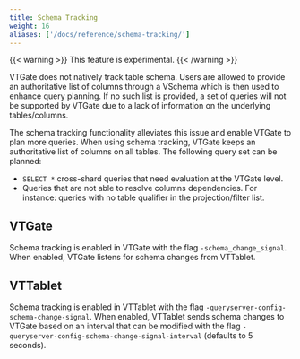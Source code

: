```yaml
---
title: Schema Tracking
weight: 16
aliases: ['/docs/reference/schema-tracking/']
---
```


{{< warning >}}
This feature is experimental.
{{< /warning >}}

VTGate does not natively track table schema. Users are allowed to provide an authoritative list of columns through a VSchema which is then used to enhance query planning. If no such list is provided, a set of queries will not be supported by VTGate due to a lack of information on the underlying tables/columns.

The schema tracking functionality alleviates this issue and enable VTGate to plan more queries. When using schema tracking, VTGate keeps an authoritative list of columns on all tables. The following query set can be planned:

* `SELECT *` cross-shard queries that need evaluation at the VTGate level.
* Queries that are not able to resolve columns dependencies. For instance: queries with no table qualifier in the projection/filter list.

## VTGate

Schema tracking is enabled in VTGate with the flag `-schema_change_signal`. When enabled, VTGate listens for schema changes from VTTablet.

## VTTablet

Schema tracking is enabled in VTTablet with the flag `-queryserver-config-schema-change-signal`. When enabled, VTTablet sends schema changes to VTGate based on an interval that can be modified with the flag `-queryserver-config-schema-change-signal-interval` (defaults to 5 seconds).
